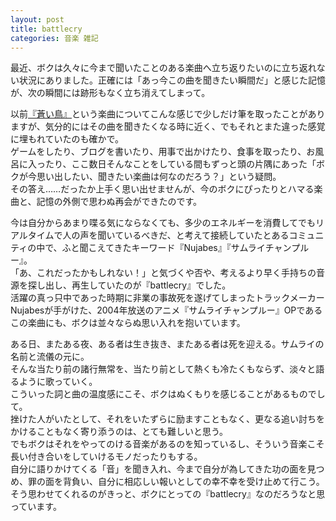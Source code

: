 ```yaml
---
layout: post
title: battlecry
categories: 音楽 雑記
---
```


最近、ボクは久々に今まで聞いたことのある楽曲へ立ち返りたいのに立ち返れない状況にありました。正確には「あっ今この曲を聞きたい瞬間だ」と感じた記憶が、次の瞬間には跡形もなく立ち消えてしまって。

以前[『蒼い鳥』][Ref1]という楽曲についてこんな感じで少しだけ筆を取ったことがありますが、気分的にはその曲を聞きたくなる時に近く、でもそれとまた違った感覚に埋もれていたのも確かで。  
ゲームをしたり、ブログを書いたり、用事で出かけたり、食事を取ったり、お風呂に入ったり、ここ数日そんなことをしている間もずっと頭の片隅にあった「ボクが今思い出したい、聞きたい楽曲は何なのだろう？」という疑問。  
その答え……だったか上手く思い出せませんが、今のボクにぴったりとハマる楽曲と、記憶の外側で思わぬ再会ができたのです。

今は自分からあまり喋る気にならなくても、多少のエネルギーを消費してでもリアルタイムで人の声を聞いているべきだ、と考えて接続していたとあるコミュニティの中で、ふと聞こえてきたキーワード『Nujabes』『サムライチャンプルー』。  
「あ、これだったかもしれない！」と気づくや否や、考えるより早く手持ちの音源を探し出し、再生していたのが『battlecry』でした。  
活躍の真っ只中であった時期に非業の事故死を遂げてしまったトラックメーカーNujabesが手がけた、2004年放送のアニメ『サムライチャンプルー』OPであるこの楽曲にも、ボクは並々ならぬ思い入れを抱いています。

ある日、またある夜、ある者は生き抜き、またある者は死を迎える。サムライの名前と流儀の元に。  
そんな当たり前の諸行無常を、当たり前として熱くも冷たくもならず、淡々と語るように歌っていく。  
こういった詞と曲の温度感にこそ、ボクはぬくもりを感じることがあるものでして。  
挫けた人がいたとして、それをいたずらに励ますこともなく、更なる追い討ちをかけることもなく寄り添うのは、とても難しいと思う。    
でもボクはそれをやってのける音楽があるのを知っているし、そういう音楽こそ長い付き合いをしていけるモノだったりもする。  
自分に語りかけてくる「音」を聞き入れ、今まで自分が為してきた功の面を見つめ、罪の面を背負い、自分に相応しい報いとしての幸不幸を受け止めて行こう。  
そう思わせてくれるのがきっと、ボクにとっての『battlecry』なのだろうなと思っています。

[Ref1]: /2019-11-23-music/
